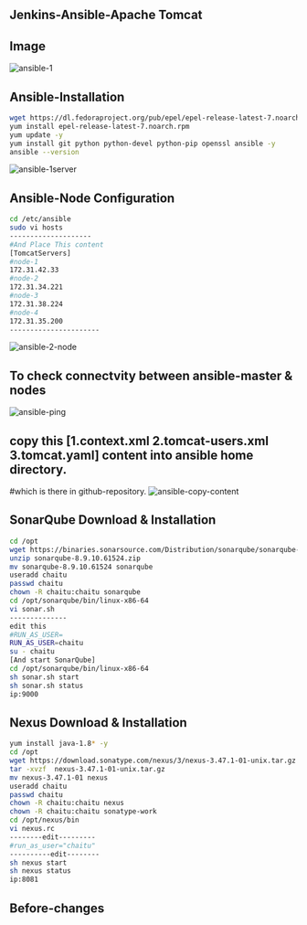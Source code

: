 ## Jenkins-Ansible-Apache Tomcat
## Image
![ansible-1](https://user-images.githubusercontent.com/111736742/220746641-259b683e-84d4-49db-90d7-964c61aa90ea.jpg)

## Ansible-Installation
```bash
wget https://dl.fedoraproject.org/pub/epel/epel-release-latest-7.noarch.rpm
yum install epel-release-latest-7.noarch.rpm
yum update -y
yum install git python python-devel python-pip openssl ansible -y
ansible --version
```
![ansible-1server](https://user-images.githubusercontent.com/111736742/220700977-12fd2b7d-0761-428c-bce3-15a07abe17b0.png)

## Ansible-Node Configuration
```bash
cd /etc/ansible
sudo vi hosts
--------------------
#And Place This content
[TomcatServers]
#node-1
172.31.42.33
#node-2
172.31.34.221
#node-3
172.31.38.224
#node-4
172.31.35.200
----------------------
```
![ansible-2-node](https://user-images.githubusercontent.com/111736742/220701143-27305434-f8f4-456c-9785-747bcd145251.png)
## To check connectvity between ansible-master & nodes
![ansible-ping](https://user-images.githubusercontent.com/111736742/220707106-fb8979ff-bb1e-46ad-9e5c-0289020f0bb3.png)
## copy this [1.context.xml  2.tomcat-users.xml  3.tomcat.yaml]  content into ansible home directory.

#which is there in github-repository.
![ansible-copy-content](https://user-images.githubusercontent.com/111736742/220710173-b34ffe15-d10c-4fcd-80b7-8f2b27a39538.png)

## SonarQube Download & Installation
```bash
cd /opt
wget https://binaries.sonarsource.com/Distribution/sonarqube/sonarqube-8.9.10.61524.zip
unzip sonarqube-8.9.10.61524.zip
mv sonarqube-8.9.10.61524 sonarqube
useradd chaitu
passwd chaitu
chown -R chaitu:chaitu sonarqube
cd /opt/sonarqube/bin/linux-x86-64
vi sonar.sh 
--------------
edit this
#RUN_AS_USER=
RUN_AS_USER=chaitu
su - chaitu
[And start SonarQube]
cd /opt/sonarqube/bin/linux-x86-64
sh sonar.sh start
sh sonar.sh status
ip:9000
```

## Nexus Download & Installation
```bash
yum install java-1.8* -y
cd /opt
wget https://download.sonatype.com/nexus/3/nexus-3.47.1-01-unix.tar.gz
tar -xvzf  nexus-3.47.1-01-unix.tar.gz
mv nexus-3.47.1-01 nexus
useradd chaitu
passwd chaitu
chown -R chaitu:chaitu nexus
chown -R chaitu:chaitu sonatype-work
cd /opt/nexus/bin
vi nexus.rc
--------edit---------
#run_as_user="chaitu"
----------edit--------
sh nexus start
sh nexus status
ip:8081
```
## Before-changes


